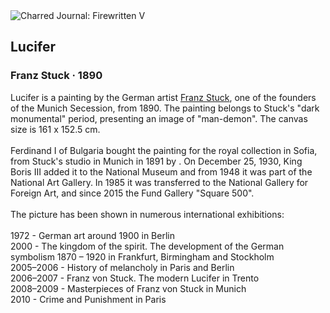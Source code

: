 <div class="artwork-of-the-day">
  <div class="container">
    <div class="img-wrapper">
      <img
        src="https://uploads6.wikiart.org/00129/images/franz-stuck/lucifer.jpg!Large.jpg"
        alt="Charred Journal: Firewritten V" />
    </div>
    <div class="artwork-detail">
      <div class="artwork-origin"> 
        <h2 class="artwork-name">Lucifer</h2>
        <h3 class="artist">
          Franz Stuck
                    ·  1890
        </h3>
      </div>
      <p class="description">
        <span class="artwork-description-text ng-binding" ng-bind-html="viewModel.ArtworkOfTheDay.Description | unsafe">Lucifer is a painting by the German artist <a target="_blank" href="/en/franz-stuck">Franz Stuck</a>, one of the founders of the Munich Secession, from 1890. The painting belongs to Stuck's "dark monumental" period, presenting an image of "man-demon". The canvas size is 161 x 152.5&nbsp;cm.
<br>
<br>Ferdinand I of Bulgaria bought the painting for the royal collection in Sofia, from Stuck's studio in Munich in 1891 by . On December 25, 1930, King Boris III added it to the National Museum and from 1948 it was part of the National Art Gallery. In 1985 it was transferred to the National Gallery for Foreign Art, and since 2015 the Fund Gallery "Square 500".
<br>
<br>The picture has been shown in numerous international exhibitions:
<br>
<br>1972 - German art around 1900 in Berlin<br>2000 - The kingdom of the spirit. The development of the German symbolism 1870 – 1920 in Frankfurt, Birmingham and Stockholm<br>2005–2006 - History of melancholy in Paris and Berlin<br>2006–2007 - Franz von Stuck. The modern Lucifer in Trento<br>2008–2009 - Masterpieces of Franz von Stuck in Munich<br>2010 - Crime and Punishment in Paris</span>
                        <div class="text-shadow-container" ng-show="showShadow" style=""></div>
      </p>
    </div>
  </div>

</div>
